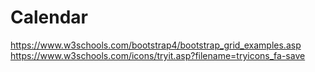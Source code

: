 # Calendar

https://www.w3schools.com/bootstrap4/bootstrap_grid_examples.asp
https://www.w3schools.com/icons/tryit.asp?filename=tryicons_fa-save
